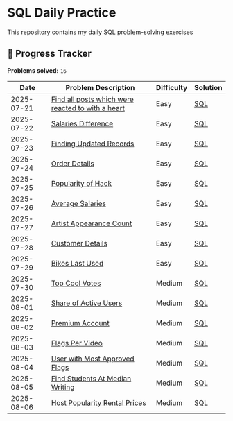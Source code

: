 # SQL Daily Practice

This repository contains my daily SQL problem-solving exercises

## 📅 Progress Tracker

**Problems solved:** `16`

| Date       | Problem Description | Difficulty | Solution |
|------------|---------------------|------------|----------|
| 2025-07-21 | [Find all posts which were reacted to with a heart](https://platform.stratascratch.com/coding/10087-find-all-posts-which-were-reacted-to-with-a-heart?code_type=1)| Easy | [SQL](./2025-07-21/solution.sql) |
| 2025-07-22 | [Salaries Difference](https://platform.stratascratch.com/coding/10308-salaries-differences?code_type=1) | Easy | [SQL](./2025-07-22/solution.sql) |
| 2025-07-23 | [Finding Updated Records](https://platform.stratascratch.com/coding/10299-finding-updated-records?code_type=1) | Easy | [SQL](./2025-07-23/solution.sql) |
| 2025-07-24 | [Order Details](https://platform.stratascratch.com/coding/9913-order-details?code_type=1)| Easy  | [SQL](./2025-07-24/solution.sql) |
| 2025-07-25 | [Popularity of Hack](https://platform.stratascratch.com/coding/10061-popularity-of-hack?code_type=1)| Easy  | [SQL](./2025-07-25/solution.sql) |
| 2025-07-26 | [Average Salaries](https://platform.stratascratch.com/coding/9917-average-salaries?code_type=1)| Easy  | [SQL](./2025-07-26/solution.sql) |
| 2025-07-27 | [Artist Appearance Count](https://platform.stratascratch.com/coding/9992-find-artists-that-have-been-on-spotify-the-most-number-of-times?code_type=1)| Easy  | [SQL](./2025-07-27/solution.sql) |
| 2025-07-28 | [Customer Details](https://platform.stratascratch.com/coding/9891-customer-details?code_type=1)| Easy  | [SQL](./2025-07-28/solution.sql) |
| 2025-07-29 | [Bikes Last Used](https://platform.stratascratch.com/coding/10176-bikes-last-used?code_type=1)| Easy  | [SQL](./2025-07-29/solution.sql) |
| 2025-07-30 | [Top Cool Votes](https://platform.stratascratch.com/coding/10060-top-cool-votes?code_type=1)| Medium | [SQL](./2025-07-30/solution.sql) |
| 2025-08-01 | [Share of Active Users](https://platform.stratascratch.com/coding/2005-share-of-active-users?code_type=1) | Medium | [SQL](./2025-08-01/solution.sql) |
| 2025-08-02 | [Premium Account](https://platform.stratascratch.com/coding/2097-premium-acounts?code_type=1) | Medium | [SQL](./2025-08-02/solution.sql) |
| 2025-08-03 | [Flags Per Video](https://platform.stratascratch.com/coding/2102-flags-per-video?code_type=1) | Medium | [SQL](./2025-08-04/solution.sql) |
| 2025-08-04 | [User with Most Approved Flags](https://platform.stratascratch.com/coding/2104-user-with-most-approved-flags?code_type=1) | Medium | [SQL](./2025-08-05/solution.sql) |
| 2025-08-05 | [Find Students At Median Writing](https://platform.stratascratch.com/coding/9610-find-students-with-a-median-writing-score?code_type=1) | Medium | [SQL](./2025-08-05/solution.sql) |
| 2025-08-06 | [Host Popularity Rental Prices](https://platform.stratascratch.com/coding/9632-host-popularity-rental-prices?code_type=1) | Medium | [SQL](./2025-08-06/solution.sql) |
